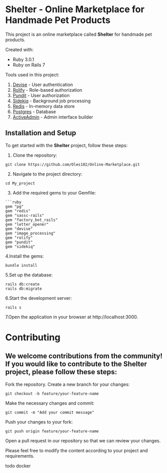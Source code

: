 # Shelter - Online Marketplace for Handmade Pet Products

This project is an online marketplace called **Shelter** for handmade pet products. 

Created with:
- Ruby 3.0.1
- Ruby on Rails 7


Tools used in this project:
1. [Devise](https://betterprogramming.pub/devise-auth-setup-in-rails-7-44240aaed4be) - User authentication
2. [Rolify](https://github.com/RolifyCommunity/rolify) - Role-based authorization
3. [Pundit](https://github.com/varvet/pundit) - User authorization
4. [Sidekiq](https://github.com/sidekiq/sidekiq) - Background job processing
5. [Redis](https://redis.io/) - In-memory data store
6. [Postgres](https://www.digitalocean.com/community/tutorials/how-to-use-postgresql-with-your-ruby-on-rails-application-on-ubuntu-20-04) - Database
7. [ActiveAdmin](https://activeadmin.info/) - Admin interface builder

## Installation and Setup

To get started with the **Shelter** project, follow these steps:

1. Clone the repository:
```
git clone https://github.com/Oles102/Online-Marketplace.git
```
2. Navigate to the project directory:
```
cd My_project
```
3. Add the required gems to your Gemfile:
```
```ruby
gem "pg"
gem "redis"
gem "sassc-rails"
gem "factory_bot_rails"
gem "letter_opener"
gem "devise"
gem "image_processing"
gem "rolify"
gem "pundit"
gem "sidekiq"
```
4.Install the gems:
```
bundle install
```
5.Set up the database:
```
rails db:create
rails db:migrate
```
6.Start the development server:
```
rails s
```
7.Open the application in your browser at http://localhost:3000.

# Contributing

## We welcome contributions from the community! If you would like to contribute to the Shelter project, please follow these steps:

Fork the repository.
Create a new branch for your changes:
```
git checkout -b feature/your-feature-name
```
Make the necessary changes and commit:
```
git commit -m "Add your commit message"
```
Push your changes to your fork:

```
git push origin feature/your-feature-name
```

Open a pull request in our repository so that we can review your changes.

Please feel free to modify the content according to your project and requirements.




todo docker 

